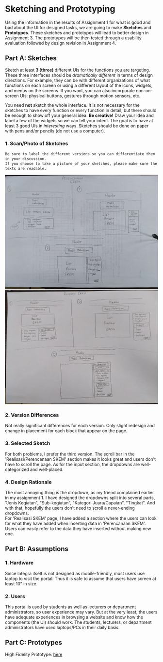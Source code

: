 # Sketching and Prototyping
Using the information in the results of Assignment 1 for what is good and bad about the UI for designed tasks, we are going to make **Sketches** and **Prototypes**. These sketches and prototypes will lead to better design in Assignment 3. The prototypes will be then tested through a usability evaluation followed by design revision in Assignment 4.

## Part A: Sketches
Sketch at least **3 (three)** different UIs for the functions you are targeting. These three interfaces should be _dramatically different_ in terms of design directions. For example, they can be with different organizations of what functions on each screen or using a different layout of the icons, widgets, and menus on the screens. If you want, you can also incorporate non-on-screen UIs: physical buttons, gestures through motion sensors, etc.

You need **not** sketch the whole interface. It is not necessary for the sketches to have every function or every function in detail, but there should be enough to show off your general idea. **Be creative!** Draw your idea and label a few of the widgets so we can tell your intent. The goal is to have at least 3 good UIs in *interesting* ways. Sketches should be done on paper with pens and/or pencils (do not use a computer).

### 1. Scan/Photo of Sketches
```
Be sure to label the different versions so you can differentiate them in your discussion. 
If you choose to take a picture of your sketches, please make sure the texts are readable.
```

![Perencanaan SKEM](img/perencanaan.jpg)
![Realisasi SKEM](img/realisasi.jpg)

### 2. Version Differences
Not really significant differences for each version. Only slight redesign and change in placement for each block that appear on the page.

### 3. Selected Sketch
For both problems, I prefer the third version. The scroll bar in the 'Realisasi/Perencanaan SKEM' section makes it looks great and users don't have to scroll the page. As for the input section, the dropdowns are well-categorized and well-placed.

### 4. Design Rationale
The most annoying thing is the dropdown, as my friend complained earlier in my assignment 1. I have designed the dropdowns split into several parts, "Jenis Kegiatan", "Sub-kegiatan", "Kategori Juara/Capaian", "Tingkat". And with that, hopefully the users don't need to scroll a never-ending dropdowns.  
For 'Realisasi SKEM' page, I have added a section where the users can look for what they have added when inserting data in 'Perencanaan SKEM'. Users can easily refer to the data they have inserted without making new one.

## Part B: Assumptions
### 1. Hardware
Since Integra itself is not designed as mobile-friendly, most users use laptop to visit the portal. Thus it is safe to assume that users have screen at least 10" in size.
### 2. Users
This portal is used by students as well as lecturers or department administrators, so user experience may vary. But at the very least, the users have adequate experiences in browsing a website and know how the components (the UI) should work. The students, lecturers, or department administrators have used laptops/PCs in their daily basis.

## Part C: Prototypes
High Fidelity Prototype: [here](https://invis.io/XHR8K8TT9FW)
